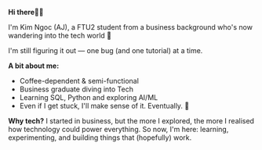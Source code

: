 **Hi there**🙋‍♂️

I'm Kim Ngoc (AJ), a FTU2 student from a business background who's now wandering into the tech world 🤖

I'm still figuring it out — one bug (and one tutorial) at a time.

**A bit about me:**
- Coffee-dependent & semi-functional
- Business graduate diving into Tech  
- Learning SQL, Python and exploring AI/ML
- Even if I get stuck, I'll make sense of it. Eventually. 🙏 

**Why tech?**
I started in business, but the more I explored, the more I realised how technology could power everything. So now, I'm here: learning, experimenting, and building things that (hopefully) work.
